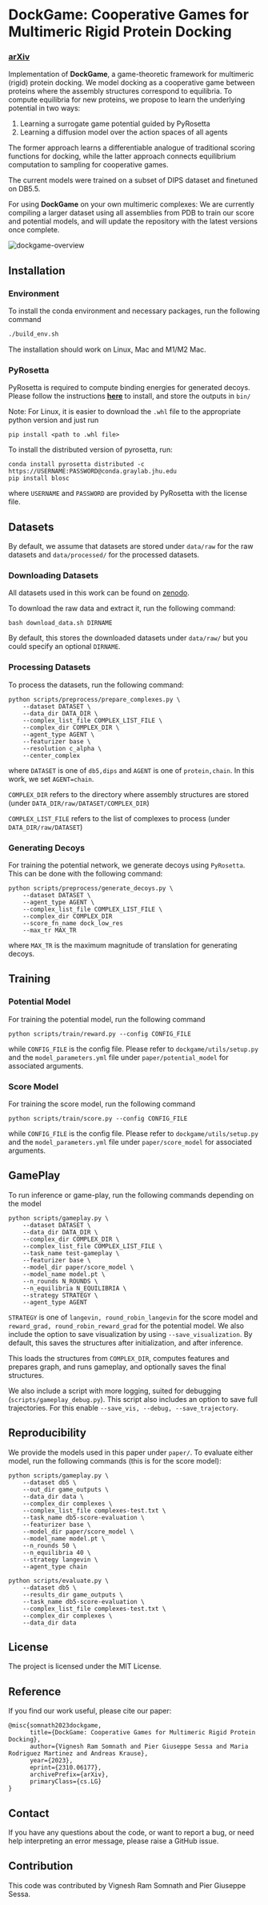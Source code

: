 # DockGame: Cooperative Games for Multimeric Rigid Protein Docking

### [arXiv](https://arxiv.org/abs/2310.06177)

Implementation of **DockGame**, a game-theoretic framework for multimeric (rigid) protein docking.
We model docking as a cooperative game between proteins where the assembly structures correspond
to equilibria. To compute equilibria for new proteins, we propose to learn the underlying potential
in two ways:

1. Learning a surrogate game potential guided by PyRosetta
2. Learning a diffusion model over the action spaces of all agents

The former approach learns a differentiable analogue of traditional scoring functions for docking,
while the latter approach connects equilibrium computation to sampling for cooperative games.

The current models were trained on a subset of DIPS dataset and finetuned on DB5.5.

For using **DockGame** on your own multimeric complexes: We are currently 
compiling a larger dataset using all assemblies from PDB to train our score and
potential models, and will update the repository with the latest versions once 
complete.

![dockgame-overview](./assets/dockgame.png)

## Installation

### Environment
To install the conda environment and necessary packages, run the following command

```bash
./build_env.sh
```
The installation should work on Linux, Mac and M1/M2 Mac.

### PyRosetta

PyRosetta is required to compute binding energies for generated decoys. Please follow the instructions 
[**here**](https://www.pyrosetta.org/downloads) to install, and store the outputs in `bin/`

Note: For Linux, it is easier to download the `.whl` file to the appropriate python version and just run

```
pip install <path to .whl file>
```

To install the distributed version of pyrosetta, run:

```
conda install pyrosetta distributed -c https://USERNAME:PASSWORD@conda.graylab.jhu.edu
pip install blosc
```

where `USERNAME` and `PASSWORD` are provided by PyRosetta with the license file.

## Datasets 

By default, we assume that datasets are stored under `data/raw` for the raw datasets
and `data/processed/` for the processed datasets.

### Downloading Datasets

All datasets used in this work can be found on [zenodo](https://zenodo.org/record/8408573).

To download the raw data and extract it, run the following command:
```
bash download_data.sh DIRNAME
```

By default, this stores the downloaded datasets under `data/raw/` but you could
specify an optional `DIRNAME`.

### Processing Datasets

To process the datasets, run the following command:

```
python scripts/preprocess/prepare_complexes.py \
    --dataset DATASET \
    --data_dir DATA_DIR \
    --complex_list_file COMPLEX_LIST_FILE \
    --complex_dir COMPLEX_DIR \
    --agent_type AGENT \
    --featurizer base \
    --resolution c_alpha \
    --center_complex
```

where `DATASET` is one of `db5,dips` and `AGENT` is one of `protein,chain`. In 
this work, we set `AGENT=chain`. 

`COMPLEX_DIR` refers to the directory where assembly structures are stored (under `DATA_DIR/raw/DATASET/COMPLEX_DIR`)

`COMPLEX_LIST_FILE` refers to the list of complexes to process (under `DATA_DIR/raw/DATASET`)

### Generating Decoys

For training the potential network, we generate decoys using `PyRosetta`. 
This can be done with the following command:

```
python scripts/preprocess/generate_decoys.py \
    --dataset DATASET \
    --agent_type AGENT \
    --complex_list_file COMPLEX_LIST_FILE \
    --complex_dir COMPLEX_DIR
    --score_fn_name dock_low_res
    --max_tr MAX_TR
```

where `MAX_TR` is the maximum magnitude of translation for generating decoys.

## Training

### Potential Model

For training the potential model, run the following command

```
python scripts/train/reward.py --config CONFIG_FILE
```

while `CONFIG_FILE` is the config file. Please refer to `dockgame/utils/setup.py`
and the `model_parameters.yml` file under `paper/potential_model` for associated arguments.

### Score Model

For training the score model, run the following command

```
python scripts/train/score.py --config CONFIG_FILE
```

while `CONFIG_FILE` is the config file. Please refer to `dockgame/utils/setup.py`
and the `model_parameters.yml` file under `paper/score_model` for associated arguments.


## GamePlay

To run inference or game-play, run the following commands depending on the model

```
python scripts/gameplay.py \
    --dataset DATASET \
    --data_dir DATA_DIR \
    --complex_dir COMPLEX_DIR \
    --complex_list_file COMPLEX_LIST_FILE \
    --task_name test-gameplay \
    --featurizer base \
    --model_dir paper/score_model \
    --model_name model.pt \
    --n_rounds N_ROUNDS \
    --n_equilibria N_EQUILIBRIA \
    --strategy STRATEGY \
    --agent_type AGENT
```

`STRATEGY` is one of `langevin, round_robin_langevin` for the score model 
and `reward_grad, round_robin_reward_grad` for the potential model. 
We also include the option to save visualization by using `--save_visualization`.
By default, this saves the structures after initialization, and after inference.

This loads the structures from `COMPLEX_DIR`, computes features and prepares graph,
and runs gameplay, and optionally saves the final structures.

We also include a script with more logging, suited for debugging (`scripts/gameplay_debug.py`).
This script also includes an option to save full trajectories. For this enable
`--save_vis, --debug, --save_trajectory`.

## Reproducibility

We provide the models used in this paper under `paper/`. To evaluate either model, 
run the following commands (this is for the score model):

```
python scripts/gameplay.py \
    --dataset db5 \
    --out_dir game_outputs \
    --data_dir data \
    --complex_dir complexes \
    --complex_list_file complexes-test.txt \
    --task_name db5-score-evaluation \
    --featurizer base \
    --model_dir paper/score_model \
    --model_name model.pt \
    --n_rounds 50 \
    --n_equilibria 40 \
    --strategy langevin \
    --agent_type chain

python scripts/evaluate.py \
    --dataset db5 \
    --results_dir game_outputs \
    --task_name db5-score-evaluation \
    --complex_list_file complexes-test.txt \
    --complex_dir complexes \
    --data_dir data
```

## License

The project is licensed under the MIT License.

## Reference

If you find our work useful, please cite our paper:
```
@misc{somnath2023dockgame,
      title={DockGame: Cooperative Games for Multimeric Rigid Protein Docking}, 
      author={Vignesh Ram Somnath and Pier Giuseppe Sessa and Maria Rodriguez Martinez and Andreas Krause},
      year={2023},
      eprint={2310.06177},
      archivePrefix={arXiv},
      primaryClass={cs.LG}
}
```

## Contact

If you have any questions about the code, or want to report a bug, 
or need help interpreting an error message, please raise a GitHub issue.

## Contribution

This code was contributed by Vignesh Ram Somnath and Pier Giuseppe Sessa.
